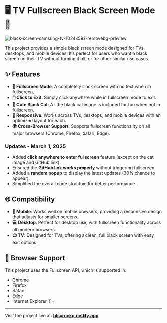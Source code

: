 # 🖥️ TV Fullscreen Black Screen Mode 🖤

![black-screen-samsung-tv-1024x598-removebg-preview](https://github.com/user-attachments/assets/f47b4cb3-ea6a-4d87-ab1d-85cb1430a85d)

This project provides a simple black screen mode designed for TVs, desktops, and mobile devices. It’s perfect for users who want a black screen on their TV without turning it off, or for other similar use cases.

## ✨ Features

- **🔲 Fullscreen Mode**: A completely black screen with no text when in fullscreen.
- **🖱️ Click to Exit**: Simply click anywhere while in fullscreen mode to exit.
- **🐾 Cute Black Cat**: A little black cat image is included for fun when not in fullscreen.
- **📱 Responsive**: Works across TVs, desktops, and mobile devices with an optimized layout for each.
- **🌍 Cross-Browser Support**: Supports fullscreen functionality on all major browsers (Chrome, Firefox, Safari, Edge).

### Updates - March 1, 2025

- Added **click anywhere to enter fullscreen** feature (except on the cat image and GitHub link).
- Ensured the **GitHub link works properly** without triggering fullscreen.
- Added a **random popup** to display the latest updates (30% chance to appear).
- Simplified the overall code structure for better performance.


## 🌐 Compatibility

- **📱 Mobile**: Works well on mobile browsers, providing a responsive design that adjusts for smaller screens.
- **💻 Desktop**: Perfect for desktop use, with fullscreen functionality across all modern browsers.
- **📺 TV**: Designed for TVs, offering a clean, full black screen with easy exit options.

## 🌟 Browser Support

This project uses the Fullscreen API, which is supported in:

- Chrome
- Firefox
- Safari
- Edge
- Internet Explorer 11+

---

Visit the project live at: **[blscrneko.netlify.app](https://blscrneko.netlify.app/)**
